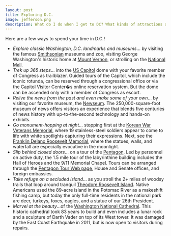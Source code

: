 ```yaml
---
layout: post
title: Exploring D.C.
image: jefferson.png
description: What do I do when I get to DC? What kinds of attractions are there?
---
```


Here are a few ways to spend your time in D.C.!

* *Explore classic Washington, D.C. landmarks and museums*... by visiting the famous [Smithsonian](http://www.si.edu/) museums and zoo, visiting George Washington's historic home at [Mount Vernon](http://www.mountvernon.org/), or strolling on the [National Mall](http://www.nps.gov/nacc/index.htm).
* *Trek up 365 steps*... into the [US Capitol](http://visitthecapitol.gov/) dome with your favorite member of Congress as trailblazer. Guided tours of the Capitol, which include the iconic rotunda, can be reserved through a congressional office or via the Capitol Visitor Center�s online reservation system. But the dome can be ascended only with a member of Congress as escort.
* *Relive the news from the past and even make some of your own*... by visiting our favorite museum, the [Newseum](http://www.newseum.org). The 250,000-square-foot museum of news offers visitors an experience that blends five centuries of news history with up-to-the-second technology and hands-on exhibits.
* *Go monument-hopping at night*... stopping first at the [Korean War Veterans Memorial](http://www.nps.gov/kowa/index.htm), where 19 stainless-steel soldiers appear to come to life with white spotlights capturing their expressions. Next, see the [Franklin Delano Roosevelt Memorial](http://www.nps.gov/kowa/index.htm), where the statues, walls, and waterfall are especially evocative in the moonlight.
* *Slip behind closed doors*... on a tour of the [Pentagon](http://pentagon.afis.osd.mil/). Led by personnel on active duty, the 1.5 mile tour of the labyrinthine building includes the Hall of Heroes and the 9/11 Memorial Chapel. Tours can be arranged through the [Pentagon Tour Web page](http://pentagon.afis.osd.mil/), House and Senate offices, and foreign embassies.
* *Take refuge on a secluded island*... as you stroll the 2+ miles of woodsy trails that loop around tranquil [Theodore Roosevelt Island](http://www.nps.gov/this/index.htm). Native Americans used the 89-acre island in the Potomac River as a makeshift fishing camp, but today the only full-time residents in the national park are deer, turkeys, foxes, eagles, and a statue of our 26th President. 
* *Marvel at the beauty*...of the [Washington National Cathedral](http://www.nationalcathedral.org). This historic cathedral took 83 years to build and even includes a lunar rock and a sculpture of Darth Vader on top of its West tower. It was damaged by the East Coast Earthquake in 2011, but is now open to visitors during repairs.